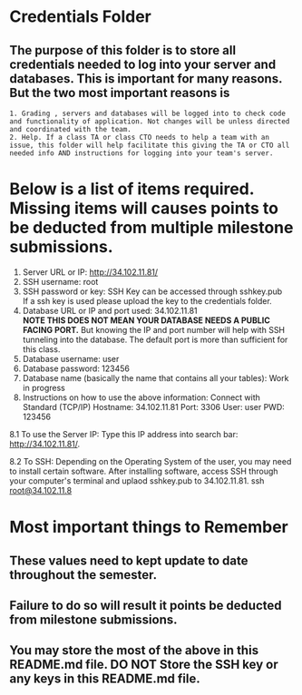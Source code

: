 # Credentials Folder

## The purpose of this folder is to store all credentials needed to log into your server and databases. This is important for many reasons. But the two most important reasons is
    1. Grading , servers and databases will be logged into to check code and functionality of application. Not changes will be unless directed and coordinated with the team.
    2. Help. If a class TA or class CTO needs to help a team with an issue, this folder will help facilitate this giving the TA or CTO all needed info AND instructions for logging into your team's server. 


# Below is a list of items required. Missing items will causes points to be deducted from multiple milestone submissions.

1. Server URL or IP: http://34.102.11.81/
2. SSH username: root
3. SSH password or key: SSH Key can be accessed through sshkey.pub
    <br> If a ssh key is used please upload the key to the credentials folder.
4. Database URL or IP and port used: 34.102.11.81
    <br><strong> NOTE THIS DOES NOT MEAN YOUR DATABASE NEEDS A PUBLIC FACING PORT.</strong> But knowing the IP and port number will help with SSH tunneling into the database. The default port is more than sufficient for this class.
5. Database username: user
6. Database password: 123456
7. Database name (basically the name that contains all your tables): Work in progress
8. Instructions on how to use the above information:
Connect with Standard (TCP/IP)
Hostname: 34.102.11.81
Port: 3306
User: user
PWD: 123456
        

8.1 To use the Server IP: Type this IP address into search bar: http://34.102.11.81/.
    
8.2 To SSH: Depending on the Operating System of the user, you may need to install certain software. After installing software, access SSH through your computer's  terminal and uplaod sshkey.pub to 34.102.11.81.
ssh root@34.102.11.8





# Most important things to Remember
## These values need to kept update to date throughout the semester. <br>
## <strong>Failure to do so will result it points be deducted from milestone submissions.</strong><br>
## You may store the most of the above in this README.md file. DO NOT Store the SSH key or any keys in this README.md file.
